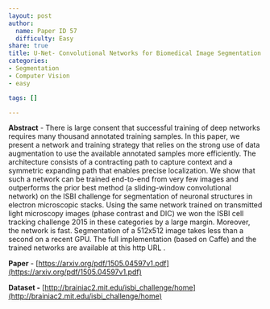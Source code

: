 ```yaml
---
layout: post
author:
  name: Paper ID 57
  difficulty: Easy
share: true
title: U-Net- Convolutional Networks for Biomedical Image Segmentation
categories:
- Segmentation
- Computer Vision
- easy

tags: []

---
```

**Abstract** - There is large consent that successful training of deep networks requires many thousand annotated training samples. In this paper, we present a network and training strategy that relies on the strong use of data augmentation to use the available annotated samples more efficiently. The architecture consists of a contracting path to capture context and a symmetric expanding path that enables precise localization. We show that such a network can be trained end-to-end from very few images and outperforms the prior best method (a sliding-window convolutional network) on the ISBI challenge for segmentation of neuronal structures in electron microscopic stacks. Using the same network trained on transmitted light microscopy images (phase contrast and DIC) we won the ISBI cell tracking challenge 2015 in these categories by a large margin. Moreover, the network is fast. Segmentation of a 512x512 image takes less than a second on a recent GPU. The full implementation (based on Caffe) and the trained networks are available at this http URL . 

**Paper** - [https://arxiv.org/pdf/1505.04597v1.pdf](https://arxiv.org/pdf/1505.04597v1.pdf)

**Dataset -** [http://brainiac2.mit.edu/isbi_challenge/home](http://brainiac2.mit.edu/isbi_challenge/home)
    